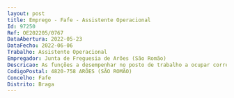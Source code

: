 ```yaml
--- 
layout: post
title: Emprego - Fafe - Assistente Operacional
Id: 97250
Ref: OE202205/0767
DataAbertura: 2022-05-23
DataFecho: 2022-06-06
Trabalho: Assistente Operacional
Empregador: Junta de Freguesia de Arões (São Romão)
Descricao: As funções a desempenhar no posto de trabalho a ocupar correspondem ao grau 1 de complexidade funcional, conforme previsto na alínea a) do artigo 86º da LTFP, que para além do conteúdo funcional da carreira e categoria de assistente operacional, constante do anexo a que se refere o nº 2 do artigo 88º da LFTP, caracterizam se pela atribuição, competência ou atividades previstas no Mapa de Pessoal da Junta de Freguesia de Arões (São Romão), complementado pelas seguintes funções  vigiar, conservar e limpar determinados troços de estrada, limpar valetas, sargetas e chafarizes, compor bermas e desobstruir aquedutos, comunicar a existência de eventuais aluimentos na via, mantendo, assim as boas condições de escoamento das águas pluviais, assim como arranjo de pavimentos (reparações de calcetamento, apiloamento de pedra mole, massas betuminosas)  corte e poda de árvores, extirpação de ervas e remoção de lixeiras e verdes  exercer as demais funções que lhe sejam atribuídas por lei ou por despacho superior.
CodigoPostal: 4820-758 ARÕES (SÃO ROMÃO)
Concelho: Fafe
Distrito: Braga
--- 
```

